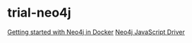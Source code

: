 # trial-neo4j

[Getting started with Neo4j in Docker](https://neo4j.com/docs/operations-manual/current/docker/introduction/)
[Neo4j JavaScript Driver](https://neo4j.com/docs/javascript-manual/current/)
